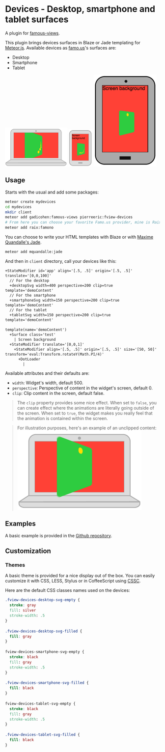 # Devices - Desktop, smartphone and tablet surfaces
A plugin for [famous-views](http://famous-views.meteor.com).

This plugin brings devices surfaces in Blaze or Jade templating for [Meteor.js](https://www.meteor.com). Available devices as [famo.us](http://famo.us)'s surfaces are:
* Desktop
* Smartphone
* Tablet

![Desktop](https://raw.githubusercontent.com/PEM--/fview-devices/master/private/doc/clipped.png)
![Smartphone](https://raw.githubusercontent.com/PEM--/fview-devices/master/private/doc/smartphone.png)
![Tablet](https://raw.githubusercontent.com/PEM--/fview-devices/master/private/doc/tablet.png)

## Usage
Starts with the usual and add some packages:
```bash
meteor create mydevices
cd mydevices
mkdir client
meteor add gadicohen:famous-views pierreeric:fview-devices
# From here you can choose your favorite Famo.us provider, mine is Raix's one.
meteor add raix:famono
```

You can choose to write your HTML templates with Blaze or
with [Maxime Quandalle's Jade](https://github.com/mquandalle/meteor-jade).
```bash
meteor add mquandalle:jade
```

And then in `client` directory, call your devices like this:
```jade
+StateModifier id='app' align='[.5, .5]' origin='[.5, .5]' translate='[0,0,100]'
  // For the desktop
  +desktopSvg width=400 perspective=200 clip=true template='demoContent'
  // For the smartphone
  +smartphoneSvg width=150 perspective=200 clip=true template='demoContent'
  // For the tablet
  +tabletSvg width=150 perspective=200 clip=true template='demoContent'

template(name='demoContent')
  +Surface class='test'
    | Screen background
  +StateModifier translate='[0,0,1]'
    +StateModifier align='[.5, .5]' origin='[.5, .5]' size='[50, 50]' transform='eval:Transform.rotateY(Math.PI/4)'
      +DotLoader
        |
```

Available attributes and their defaults are:
* `width`: Widget's width, default 500.
* `perspective`: Perspective of content in the widget's screen, default 0.
* `clip`: Clip content in the screen, default false.

> The `clip` property provides some nice effect. When set to `false`, you can
  create effect where the animations are literally going outside of the screen.
  When set to `true`, the widget makes you really feel that the animation is
  contained within the screen.

  >For illustration purposes, here's an example of an unclipped content:
  ![Unclipped](https://raw.githubusercontent.com/PEM--/fview-devices/master/private/doc/unclipped.png)

## Examples
A basic example is provided in the [Github repository](https://github.com/PEM--/fview-devices).

## Customization
### Themes
A basic theme is provided for a nice display out of the box. You can easily
customize it with CSS, LESS, Stylus or in CoffeeScript using [CSSC](https://github.com/PEM--/cssc/).

Here are the default CSS classes names used on the devices:
```css
.fview-devices-desktop-svg-empty {
  stroke: gray
  fill: silver
  stroke-width: .5  
}

.fview-devices-desktop-svg-filled {
  fill: gray
}

fview-devices-smartphone-svg-empty {
  stroke: black
  fill: gray
  stroke-width: .5  
}

.fview-devices-smartphone-svg-filled {
  fill: black
}

fview-devices-tablet-svg-empty {
  stroke: black
  fill: gray
  stroke-width: .5  
}

.fview-devices-tablet-svg-filled {
  fill: black
}
```
